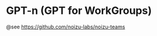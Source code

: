 GPT-n (GPT for WorkGroups)
===============================
@see https://github.com/noizu-labs/noizu-teams